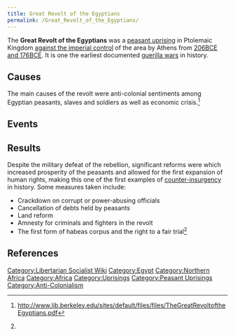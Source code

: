 ```yaml
---
title: Great Revolt of the Egyptians
permalink: /Great_Revolt_of_the_Egyptians/
---
```


The **Great Revolt of the Egyptians** was a [peasant
uprising](Peasants#List_of_Peasant_Revolts.md "wikilink") in Ptolemaic
Kingdom [against the imperial control](National_Liberation.md "wikilink")
of the area by Athens from [206BCE and
176BCE](Timeline_of_Libertarian_Socialism_in_Northern_Africa.md "wikilink").
It is one the earliest documented [guerilla
wars](Guerilla_Warfare.md "wikilink") in history.

## Causes

The main causes of the revolt were anti-colonial sentiments among
Egyptian peasants, slaves and soldiers as well as economic crisis.[^1]

## Events

## Results

Despite the military defeat of the rebellion, significant reforms were
which increased prosperity of the peasants and allowed for the first
expansion of human rights, making this one of the first examples of
[counter-insurgency](Counter-Insurgency_Theory.md "wikilink") in history.
Some measures taken include:

- Crackdown on corrupt or power-abusing officials
- Cancellation of debts held by peasants
- Land reform
- Amnesty for criminals and fighters in the revolt
- The first form of habeas corpus and the right to a fair trial[^2]

## References

<references />

[Category:Libertarian Socialist
Wiki](Category:Libertarian_Socialist_Wiki.md "wikilink")
[Category:Egypt](Category:Egypt.md "wikilink") [Category:Northern
Africa](Category:Northern_Africa.md "wikilink")
[Category:Africa](Category:Africa.md "wikilink")
[Category:Uprisings](Category:Uprisings.md "wikilink") [Category:Peasant
Uprisings](Category:Peasant_Uprisings.md "wikilink")
[Category:Anti-Colonialism](Category:Anti-Colonialism.md "wikilink")

[^1]: <http://www.lib.berkeley.edu/sites/default/files/files/TheGreatRevoltoftheEgyptians.pdf>

[^2]: